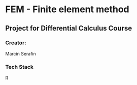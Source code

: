 <body>

# FEM - Finite element method
## Project for Differential Calculus Course
### Creator:
  Marcin Serafin
### Tech Stack
  R
</body>
